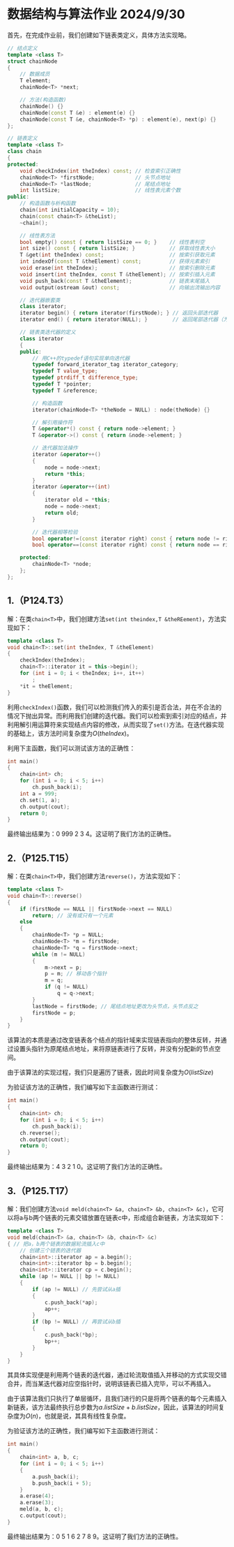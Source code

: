 # 数据结构与算法作业  2024/9/30

首先，在完成作业前，我们创建如下链表类定义，具体方法实现略。

```c++
// 结点定义
template <class T>
struct chainNode
{
    // 数据成员
    T element;
    chainNode<T> *next;

    // 方法(构造函数)
    chainNode() {}
    chainNode(const T &e) : element(e) {}
    chainNode(const T &e, chainNode<T> *p) : element(e), next(p) {}
};

// 链表定义
template <class T>
class chain
{
protected:
    void checkIndex(int theIndex) const; // 检查索引正确性
    chainNode<T> *firstNode;             // 头节点地址
    chainNode<T> *lastNode;              // 尾结点地址
    int listSize;                        // 线性表元素个数
public:
    // 构造函数与析构函数
    chain(int initialCapacity = 10);
    chain(const chain<T> &theList);
    ~chain();

    // 线性表方法
    bool empty() const { return listSize == 0; }    // 线性表判空
    int size() const { return listSize; }           // 获取线性表大小
    T &get(int theIndex) const;                     // 按索引获取元素
    int indexOf(const T &theElement) const;         // 获得元素索引
    void erase(int theIndex);                       // 按索引删除元素
    void insert(int theIndex, const T &theElement); // 按索引插入元素
    void push_back(const T &theElement);            // 链表末尾插入
    void output(ostream &out) const;                // 向输出流输出内容

    // 迭代器嵌套类
    class iterator;
    iterator begin() { return iterator(firstNode); } // 返回头部迭代器
    iterator end() { return iterator(NULL); }        // 返回尾部迭代器（为空）

    // 链表类迭代器的定义
    class iterator
    {
    public:
        // 用C++的typedef语句实现单向迭代器
        typedef forward_iterator_tag iterator_category;
        typedef T value_type;
        typedef ptrdiff_t difference_type;
        typedef T *pointer;
        typedef T &reference;

        // 构造函数
        iterator(chainNode<T> *theNode = NULL) : node(theNode) {}

        // 解引用操作符
        T &operator*() const { return node->element; }
        T &operator->() const { return &node->element; }

        // 迭代器加法操作
        iterator &operator++()
        {
            node = node->next;
            return *this;
        }
        iterator &operator++(int)
        {
            iterator old = *this;
            node = node->next;
            return old;
        }

        // 迭代器相等检验
        bool operator!=(const iterator right) const { return node != right.node; }
        bool operator==(const iterator right) const { return node == right.node; }

    protected:
        chainNode<T> *node;
    };
};
```

## 1.（P124.T3）
解：在类`chain<T>`中，我们创建方法`set(int theindex,T &theREement)`，方法实现如下：
```c++
template <class T>
void chain<T>::set(int theIndex, T &theElement)
{
    checkIndex(theIndex);
    chain<T>::iterator it = this->begin();
    for (int i = 0; i < theIndex; i++, it++)
        ;
    *it = theElement;
}
```
利用`checkIndex()`函数，我们可以检测我们传入的索引是否合法，并在不合法的情况下抛出异常。而利用我们创建的迭代器。我们可以检索到索引对应的结点，并利用解引用运算符来实现结点内容的修改，从而实现了`set()`方法。在迭代器实现的基础上，该方法时间复杂度为$O(theIndex)$。

利用下主函数，我们可以测试该方法的正确性：
```c++
int main()
{
    chain<int> ch;
    for (int i = 0; i < 5; i++)
        ch.push_back(i);
    int a = 999;
    ch.set(1, a);
    ch.output(cout);
    return 0;
}
```
最终输出结果为：0 999 2 3 4。这证明了我们方法的正确性。


## 2.（P125.T15）

解：在类`chain<T>`中，我们创建方法`reverse()`，方法实现如下：
```c++
template <class T>
void chain<T>::reverse()
{
    if (firstNode == NULL || firstNode->next == NULL)
        return; // 没有或只有一个元素
    else
    {
        chainNode<T> *p = NULL;
        chainNode<T> *m = firstNode;
        chainNode<T> *q = firstNode->next;
        while (m != NULL)
        {
            m->next = p;
            p = m; // 移动各个指针
            m = q;
            if (q != NULL)
                q = q->next;
        }
        lastNode = firstNode; // 尾结点地址更改为头节点，头节点反之
        firstNode = p;
    }
}
```
该算法的本质是通过改变链表各个结点的指针域来实现链表指向的整体反转，并通过设置头指针为原尾结点地址，来将原链表进行了反转，并没有分配新的节点空间。

由于该算法的实现过程，我们只是遍历了链表，因此时间复杂度为$O(listSize)$

为验证该方法的正确性，我们编写如下主函数进行测试：
```c++
int main()
{
    chain<int> ch;
    for (int i = 0; i < 5; i++)
        ch.push_back(i);
    ch.reverse();
    ch.output(cout);
    return 0;
}
```
最终输出结果为：4 3 2 1 0。这证明了我们方法的正确性。

## 3.（P125.T17）

解：我们创建方法`void meld(chain<T> &a, chain<T> &b, chain<T> &c)`，它可以将a与b两个链表的元素交错放置在链表c中，形成组合新链表，方法实现如下：
```c++
template <class T>
void meld(chain<T> &a, chain<T> &b, chain<T> &c)
{ // 把a，b两个链表的数据轮流插入c中
    // 创建三个链表的迭代器
    chain<int>::iterator ap = a.begin();
    chain<int>::iterator bp = b.begin();
    chain<int>::iterator cp = c.begin();
    while (ap != NULL || bp != NULL)
    {
        if (ap != NULL) // 先尝试从a插
        {
            c.push_back(*ap);
            ap++;
        }
        if (bp != NULL) // 再尝试从b插
        {
            c.push_back(*bp);
            bp++;
        }
    }
}
```
其具体实现便是利用两个链表的迭代器，通过轮流取值插入并移动的方式实现交错合并，而当某迭代器对应空指针时，说明该链表已插入完毕，可以不再插入。

由于该算法我们只执行了单层循环，且我们进行的只是将两个链表的每个元素插入新链表，该方法最终执行总步数为$a.listSize+b.listSize$，因此，该算法的时间复杂度为$O(n)$，也就是说，其具有线性复杂度。

为验证该方法的正确性，我们编写如下主函数进行测试：
```c++
int main()
{
    chain<int> a, b, c;
    for (int i = 0; i < 5; i++)
    {
        a.push_back(i);
        b.push_back(i + 5);
    }
    a.erase(4);
    a.erase(3);
    meld(a, b, c);
    c.output(cout);
}
```
最终输出结果为：0 5 1 6 2 7 8 9。这证明了我们方法的正确性。